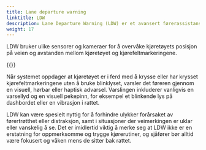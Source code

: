 ```yaml
---
title: Lane departure warning 
linktitle: LDW
description: Lane Departure Warning (LDW) er et avansert førerassistansesystem (ADAS) som hjelper sjåfører å unngå utilsiktet å forlate kjørefeltet mens de kjører.
weight: 17
---
```

<!-- markdownlint-disable MD033 -->

LDW bruker ulike sensorer og kameraer for å overvåke kjøretøyets posisjon på veien og avstanden mellom kjøretøyet og kjørefeltmarkeringene.

{{<evkxdisplayaddarticle />}}

Når systemet oppdager at kjøretøyet er i ferd med å krysse eller har krysset kjørefeltmarkeringene uten å bruke blinklyset, varsler det føreren gjennom en visuell, hørbar eller haptisk advarsel. Varslingen inkluderer vanligvis en varsellyd og en visuell pekepinn, for eksempel et blinkende lys på dashbordet eller en vibrasjon i rattet.

LDW kan være spesielt nyttig for å forhindre ulykker forårsaket av førertrøtthet eller distraksjon, samt i situasjoner der veimerkingen er uklar eller vanskelig å se. Det er imidlertid viktig å merke seg at LDW ikke er en erstatning for oppmerksomme og trygge kjørerutiner, og sjåfører bør alltid være fokusert og våken mens de sitter bak rattet.
